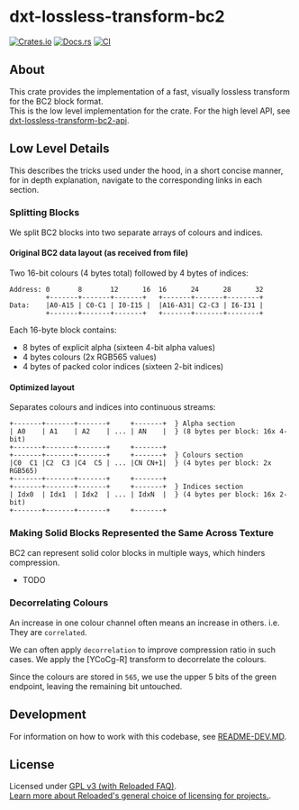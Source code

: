 # dxt-lossless-transform-bc2

[![Crates.io](https://img.shields.io/crates/v/dxt-lossless-transform-bc2.svg)](https://crates.io/crates/dxt-lossless-transform-bc2)
[![Docs.rs](https://docs.rs/dxt-lossless-transform-bc2/badge.svg)](https://docs.rs/dxt-lossless-transform-bc2)
[![CI](https://github.com/Sewer56/dxt-lossless-transform/actions/workflows/rust.yml/badge.svg)](https://github.com/Sewer56/dxt-lossless-transform/actions)

## About

This crate provides the implementation of a fast, visually lossless transform for the BC2 block format.  
This is the low level implementation for the crate. For the high level API, see [dxt-lossless-transform-bc2-api].  

## Low Level Details

This describes the tricks used under the hood, in a short concise manner, for in depth explanation,
navigate to the corresponding links in each section.

### Splitting Blocks

We split BC2 blocks into two separate arrays of colours and indices.

#### Original BC2 data layout (as received from file)

Two 16-bit colours (4 bytes total) followed by 4 bytes of indices:

```text
Address: 0       8       12      16  16      24      28      32
         +-------+-------+-------+   +-------+-------+--------+
Data:    |A0-A15 | C0-C1 | I0-I15 |  |A16-A31| C2-C3 | I6-I31 |
         +-------+-------+-------+   +-------+-------+--------+
```

Each 16-byte block contains:
- 8 bytes of explicit alpha (sixteen 4-bit alpha values)
- 4 bytes colours (2x RGB565 values)
- 4 bytes of packed color indices (sixteen 2-bit indices)

#### Optimized layout

Separates colours and indices into continuous streams:

```text
+-------+-------+-------+     +-------+  } Alpha section
| A0    | A1    | A2    | ... | AN    |  } (8 bytes per block: 16x 4-bit)
+-------+-------+-------+     +-------+
+-------+-------+-------+     +-------+  } Colours section
|C0  C1 |C2  C3 |C4  C5 | ... |CN CN+1|  } (4 bytes per block: 2x RGB565)
+-------+-------+-------+     +-------+
+-------+-------+-------+     +-------+  } Indices section
| Idx0  | Idx1  | Idx2  | ... | IdxN  |  } (4 bytes per block: 16x 2-bit)
+-------+-------+-------+     +-------+
```

### Making Solid Blocks Represented the Same Across Texture

BC2 can represent solid color blocks in multiple ways, which hinders compression.

- TODO

### Decorrelating Colours

An increase in one colour channel often means an increase in others. 
i.e. They are `correlated`.

We can often apply `decorrelation` to improve compression ratio in such cases.
We apply the [YCoCg-R] transform to decorrelate the colours.

Since the colours are stored in `565`, we use the upper 5 bits of the green endpoint, leaving the
remaining bit untouched.

## Development

For information on how to work with this codebase, see [README-DEV.MD][readme-dev].

## License

Licensed under [GPL v3 (with Reloaded FAQ)](./LICENSE).  
[Learn more about Reloaded's general choice of licensing for projects.][reloaded-license].  

[codecov]: https://about.codecov.io/
[crates-io-key]: https://crates.io/settings/tokens
[nuget-key]: https://www.nuget.org/account/apikeys
[docs]: https://dxt-lossless-transform.github.io/dxt-lossless-transform
[reloaded-license]: https://reloaded-project.github.io/Reloaded.MkDocsMaterial.Themes.R2/Pages/license.html
[readme-dev]: https://github.com/Sewer56/dxt-lossless-transform/blob/main/README-DEV.MD
[dxt-lossless-transform-bc2-api]: https://github.com/Sewer56/dxt-lossless-transform/tree/main/projects/dxt-lossless-transform-bc2-api